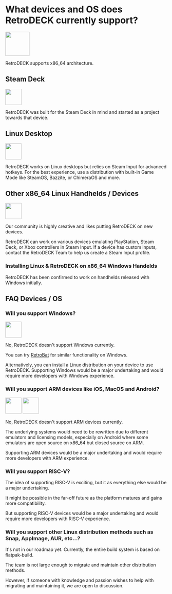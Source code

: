 # What devices and OS does RetroDECK currently support?

<img src="../../wiki_icons/pixelitos/retrodeck.png" width="75">

RetroDECK supports x86_64 architecture.


## Steam Deck

<img src="../../wiki_icons/pixelitos/steam.png" width="50">


RetroDECK was built for the Steam Deck in mind and started as a project towards that device.

## Linux Desktop

<img src="../../wiki_icons/pixelitos/linux.png" width="50">

RetroDECK works on Linux desktops but relies on Steam Input for advanced hotkeys. For the best experience, use a distribution with built-in Game Mode like SteamOS, Bazzite, or ChimeraOS and more.


## Other x86_64 Linux Handhelds / Devices

<img src="../../wiki_icons/pixelitos/linux.png" width="50">

Our community is highly creative and likes putting RetroDECK on new devices.

RetroDECK can work on various devices emulating PlayStation, Steam Deck, or Xbox controllers in Steam Input. If a device has custom inputs, contact the RetroDECK Team to help us create a Steam Input profile.

### Installing Linux & RetroDECK on x86_64 Windows Handelds

RetroDECK has been confirmed to work on handhelds released with Windows initially.

## FAQ Devices / OS

### Will you support Windows?

<img src="../../wiki_icons/pixelitos/distributor-logo-windows.png" width="50">

No, RetroDECK doesn't support Windows currently. 

You can try [RetroBat](https://www.retrobat.org/) for similar functionality on Windows.

Alternatively, you can install a Linux distribution on your device to use RetroDECK. Supporting Windows would be a major undertaking and would require more developers with Windows experience.

### Will you support ARM devices like iOS, MacOS and Android?

<img src="../../wiki_icons/pixelitos/distributor-logo-macos.png" width="50"> <img src="../../wiki_icons/pixelitos/android.png" width="50">

No, RetroDECK doesn't support ARM devices currently. 

The underlying systems would need to be rewritten due to different emulators and licensing models,
especially on Android where some emulators are open source on x86_64 but closed source on ARM.

Supporting ARM devices would be a major undertaking and would require more developers with ARM experience.

### Will you support RISC-V?

The idea of supporting RISC-V is exciting, but it as everything else would be a major undertaking.

It might be possible in the far-off future as the platform matures and gains more compatibility.

But supporting RISC-V devices would be a major undertaking and would require more developers with RISC-V experience.

### Will you support other Linux distribution methods such as Snap, AppImage, AUR, etc...?

It's not in our roadmap yet. Currently, the entire build system is based on flatpak-build. 

The team is not large enough to migrate and maintain other distribution methods. 

However, if someone with knowledge and passion wishes to help with migrating and maintaining it, we are open to discussion.
